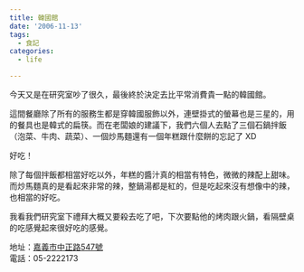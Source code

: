 ```yaml
---
title: 韓國館
date: '2006-11-13'
tags:
  - 食記
categories:
  - life

---
```

今天又是在研究室吵了很久，最後終於決定去比平常消費貴一點的韓國館。  
  
這間餐廳除了所有的服務生都是穿韓國服飾以外，連壁掛式的螢幕也是三星的，用的餐具也是韓式的扁筷。而在老闆娘的建議下，我們六個人去點了三個石鍋拌飯（泡菜、牛肉、蔬菜）、一個炒馬麵還有一個年糕跟什麼餅的忘記了 XD  
  
好吃！  
  
除了每個拌飯都相當好吃以外，年糕的醬汁真的相當有特色，微微的辣配上甜味。而炒馬麵真的是看起來非常的辣，整鍋湯都是紅的，但是吃起來沒有想像中的辣，也相當的好吃。  
  
我看我們研究室下禮拜大概又要殺去吃了吧，下次要點他的烤肉跟火鍋，看隔壁桌的吃感覺起來很好吃的感覺。  
  
地址：[嘉義市中正路547號](http://www.urmap.com/?link=QYs10-0sd11s1T010s0d0s0a0R0d0s0E0s0Q010R010s0YW00W0T0R0W0-000R0s000R0-0E0R0E0s0s0YWQ0W0a0T0-TRT10s0E0shRThTEfsfsfQW2gdf2Ydf11-fT0-TRT10s0E0shRThTEfsfsfTfEfa1RTE2-TQs10-0sd11s1T0Q0T0-0T010s0d0s0a0R0d0s0E0s0Q010R010s0YW00W0T0R0W0-000R0s000R0-0E0R0E0s0s0YWQ0W0a0)  
電話：05-2222173